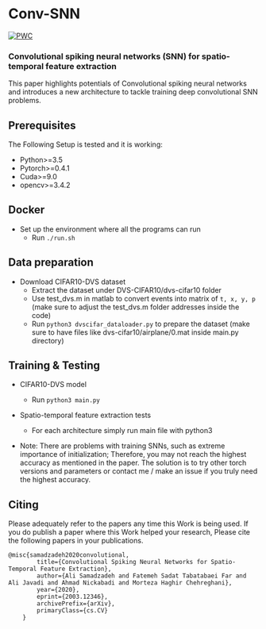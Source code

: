 # Conv-SNN
[![PWC](https://img.shields.io/endpoint.svg?url=https://paperswithcode.com/badge/convolutional-spiking-neural-networks-for/event-data-classification-on-cifar10-dvs)](https://paperswithcode.com/sota/event-data-classification-on-cifar10-dvs?p=convolutional-spiking-neural-networks-for)
### Convolutional spiking neural networks (SNN) for spatio-temporal feature extraction
This paper highlights potentials of Convolutional spiking neural networks and introduces a new architecture to tackle training deep convolutional SNN problems.

## Prerequisites
The Following Setup is tested and it is working:
- Python>=3.5
- Pytorch>=0.4.1
- Cuda>=9.0
- opencv>=3.4.2

## Docker
- Set up the environment where all the programs can run
    + Run ```./run.sh```

## Data preparation
- Download CIFAR10-DVS dataset
    + Extract the dataset under DVS-CIFAR10/dvs-cifar10 folder
    + Use test_dvs.m in matlab to convert events into matrix of ```t, x, y, p``` (make sure to adjust the test_dvs.m folder addresses inside the code)
    + Run ```python3 dvscifar_dataloader.py``` to prepare the dataset (make sure to have files like dvs-cifar10/airplane/0.mat inside main.py directory)

## Training & Testing
- CIFAR10-DVS model
    + Run ```python3 main.py```


- Spatio-temporal feature extraction tests
    + For each architecture simply run main file with python3


- Note: There are problems with training SNNs, such as extreme importance of initialization; Therefore, you may not reach the highest accuracy as mentioned in the paper.
The solution is to try other torch versions and parameters or contact me / make an issue if you truly need the highest accuracy.

## Citing
Please adequately refer to the papers any time this Work is being used. If you do publish a paper where this Work helped your research, Please cite the following papers in your publications.

	@misc{samadzadeh2020convolutional,
            title={Convolutional Spiking Neural Networks for Spatio-Temporal Feature Extraction},
            author={Ali Samadzadeh and Fatemeh Sadat Tabatabaei Far and Ali Javadi and Ahmad Nickabadi and Morteza Haghir Chehreghani},
            year={2020},
            eprint={2003.12346},
            archivePrefix={arXiv},
            primaryClass={cs.CV}
        }
